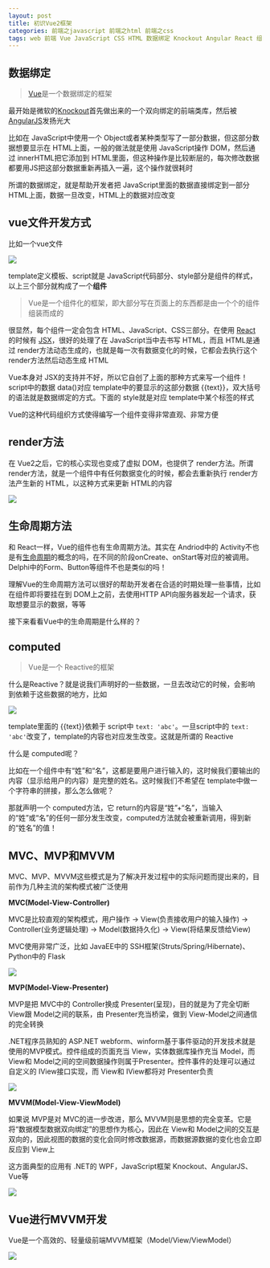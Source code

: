 ```yaml
---
layout: post
title: 初识Vue2框架
categories: 前端之javascript 前端之html 前端之css
tags: web 前端 Vue JavaScript CSS HTML 数据绑定 Knockout Angular React 组件 组件化 Andriod Delphi Reactive computed MVC MVP MVVM 
---
```


## 数据绑定

>[Vue](https://cn.vuejs.org/)是一个数据绑定的框架

最开始是微软的[Knockout](http://knockoutjs.com/)首先做出来的一个双向绑定的前端类库，然后被[AngularJS](https://angularjs.org/)发扬光大

比如在 JavaScript中使用一个 Object或者某种类型写了一部分数据，但这部分数据想要显示在 HTML上面，一般的做法就是使用 JavaScript操作 DOM，然后通过 innerHTML把它添加到 HTML里面，但这种操作是比较断层的，每次修改数据都要用JS把这部分数据重新再插入一遍，这个操作就很耗时

所谓的数据绑定，就是帮助开发者把 JavaScript里面的数据直接绑定到一部分 HTML上面，数据一旦改变，HTML上的数据对应改变

## vue文件开发方式

比如一个vue文件

![](../media/image/2018-06-20/01.png)

template定义模板、script就是 JavaScript代码部分、style部分是组件的样式，以上三个部分就构成了一个**组件**

>Vue是一个组件化的框架，即大部分写在页面上的东西都是由一个个的组件组装而成的

很显然，每个组件一定会包含 HTML、JavaScript、CSS三部分。在使用 [React](https://reactjs.org/)的时候有 [JSX](http://www.css88.com/react/docs/jsx-in-depth.html)，很好的处理了在 JavaScript当中去书写 HTML，而且 HTML是通过 render方法动态生成的，也就是每一次有数据变化的时候，它都会去执行这个 render方法然后动态生成 HTML

Vue本身对 JSX的支持并不好，所以它自创了上面的那种方式来写一个组件！script中的数据 data()对应 template中的要显示的这部分数据 \{\{text\}\}，双大括号的语法就是数据绑定的方式。下面的 style就是对应 template中某个标签的样式

Vue的这种代码组织方式使得编写一个组件变得非常直观、非常方便

## render方法

在 Vue2之后，它的核心实现也变成了虚拟 DOM，也提供了 render方法。所谓 render方法，就是一个组件中有任何数据变化的时候，都会去重新执行 render方法产生新的 HTML，以这种方式来更新 HTML的内容

![](../media/image/2018-06-20/02.png)

## 生命周期方法

和 React一样，Vue的组件也有生命周期方法。其实在 Andriod中的 Activity不也是有[生命周期](https://www.cnblogs.com/lwbqqyumidi/p/3769113.html)的概念的吗，在不同的阶段onCreate、onStart等对应的被调用。Delphi中的Form、Button等组件不也是类似的吗！

理解Vue的生命周期方法可以很好的帮助开发者在合适的时期处理一些事情，比如在组件即将要挂在到 DOM上之前，去使用HTTP API向服务器发起一个请求，获取想要显示的数据，等等

接下来看看Vue中的生命周期是什么样的？



## computed

>Vue是一个 Reactive的框架

什么是Reactive？就是说我们声明好的一些数据，一旦去改动它的时候，会影响到依赖于这些数据的地方，比如

![](../media/image/2018-06-20/01.png)

template里面的 \{\{text\}\}依赖于 script中 `text: 'abc'`。一旦script中的 `text: 'abc'`改变了，template的内容也对应发生改变。这就是所谓的 Reactive

什么是 computed呢？

比如在一个组件中有“姓”和“名”，这都是要用户进行输入的，这时候我们要输出的内容（显示给用户的内容）是完整的姓名。这时候我们不希望在 template中做一个字符串的拼接，那么怎么做呢？

那就声明一个 computed方法，它 return的内容是“姓”+“名”，当输入的“姓”或“名”的任何一部分发生改变，computed方法就会被重新调用，得到新的“姓名”的值！



## MVC、MVP和MVVM

MVC、MVP、MVVM这些模式是为了解决开发过程中的实际问题而提出来的，目前作为几种主流的架构模式被广泛使用

**MVC(Model-View-Controller)**

MVC是比较直观的架构模式，用户操作 -> View(负责接收用户的输入操作) -> Controller(业务逻辑处理) -> Model(数据持久化) -> View(将结果反馈给View)

MVC使用非常广泛，比如 JavaEE中的 SSH框架(Struts/Spring/Hibernate)、Python中的 Flask

![](../media/image/2018-06-20/11.png)

**MVP(Model-View-Presenter)**

MVP是把 MVC中的 Controller换成 Presenter(呈现)，目的就是为了完全切断 View跟 Model之间的联系，由 Presenter充当桥梁，做到 View-Model之间通信的完全转换

.NET程序员熟知的 ASP.NET webform、winform基于事件驱动的开发技术就是使用的MVP模式。控件组成的页面充当 View，实体数据库操作充当 Model，而 View和 Model之间的空间数据操作则属于Presenter。控件事件的处理可以通过自定义的 IView接口实现，而 View和 IView都将对 Presenter负责

![](../media/image/2018-06-20/12.png)

**MVVM(Model-View-ViewModel)**

如果说 MVP是对 MVC的进一步改进，那么 MVVM则是思想的完全变革。它是将“数据模型数据双向绑定”的思想作为核心，因此在 View和 Model之间的交互是双向的，因此视图的数据的变化会同时修改数据源，而数据源数据的变化也会立即反应到 View上

这方面典型的应用有 .NET的 WPF，JavaScript框架 Knockout、AngularJS、Vue等

![](../media/image/2018-06-20/13.png)

## Vue进行MVVM开发

Vue是一个高效的、轻量级前端MVVM框架（Model/View/ViewModel）

![](../media/image/2018-06-20/14.png)

